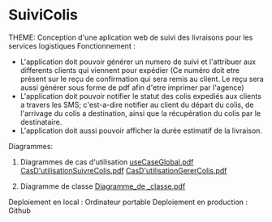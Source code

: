 # SuiviColis
THEME: Conception d'une aplication web de suivi des livraisons pour les services logistiques
Fonctionnement : 
- L'application doit pouvoir générer un numero de suivi et l'attribuer aux differents clients qui viennent pour expédier (Ce numéro doit etre présent sur le reçu de confirmation qui sera remis au client. Le reçu sera aussi générer sous forme de pdf afin d'etre imprimer par l'agence) 
- L'application doit pouvoir notifier le statut des colis expediés aux clients a travers les SMS; c'est-a-dire notifier au client du départ du colis, de l'arrivage du colis a destination, ainsi que la récupération du colis par le destinataire.
- L'application doit aussi pouvoir afficher la durée estimatif de la livraison.

Diagrammes:
  1. Diagrammes de cas d'utilisation
     [useCaseGlobal.pdf](https://github.com/user-attachments/files/17023429/useCaseGlobal.pdf)
     [CasD'utilisationSuivreColis.pdf](https://github.com/user-attachments/files/17023436/CasD.utilisationSuivreColis.pdf)
     [CasD'utilisationGererColis.pdf](https://github.com/user-attachments/files/17023441/CasD.utilisationGererColis.pdf)

  2. Diagramme de classe
     [Diagramme_de _classe.pdf](https://github.com/user-attachments/files/17023602/Diagramme_de._classe.pdf)

Deploiement en local : Ordinateur portable
Deploiement en production : Github
     
